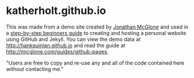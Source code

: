 katherholt.github.io
=====================
This was made from a demo site created by [Jonathan McGlone](http://jmcglone.com) and used in a [step-by-step beginners guide](http://jmcglone.com/guides/github-pages) to creating and hosting a personal website using GitHub and Jekyll. 
You can view the demo data at <http://hankquinlan.github.io> and read the guide at <http://jmcglone.com/guides/github-pages>. 

"Users are free to copy and re-use any and all of the code contained here without contacting me."
